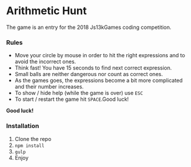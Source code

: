   # Arithmetic Hunt
  The game is an entry for the 2018 Js13kGames coding competition.
  
  ### Rules
  
- Move your circle by mouse in order to hit the right expressions and to avoid the incorrect ones.
- Think fast! You have 15 seconds to find next correct expression.
- Small balls are neither dangerous nor count as correct ones.
- As the games goes, the expressions become a bit more complicated and their number increases.
- To show / hide help (while the game is over) use ```ESC```
- To start / restart the game hit ```SPACE```.Good luck!

**Good luck!**

### Installation

1. Clone the repo
2. ```npm install```
3. ```gulp```
4. Enjoy